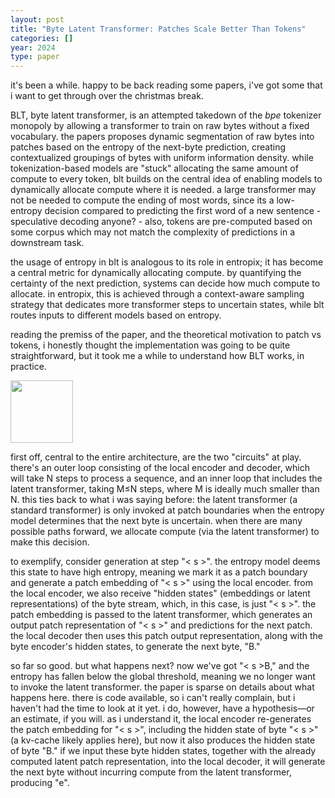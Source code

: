 ```yaml
---
layout: post
title: "Byte Latent Transformer: Patches Scale Better Than Tokens"
categories: []
year: 2024
type: paper
---
```


it's been a while. happy to be back reading some papers, i've got some that i want to get through over the christmas break. 

BLT, byte latent transformer, is an attempted takedown of the *bpe* tokenizer monopoly by allowing a transformer to train on raw bytes without a fixed vocabulary. the papers proposes dynamic segmentation of raw bytes into patches based on the entropy of the next-byte prediction, creating contextualized groupings of bytes with uniform information density. while tokenization-based models are "stuck" allocating the same amount of compute to every token, blt builds on the central idea of enabling models to dynamically allocate compute where it is needed. a large transformer may not be needed to compute the ending of most words, since its a low-entropy decision compared to predicting the first word of a new sentence  - speculative decoding anyone? -  also, tokens are pre-computed based on some corpus which may not match the complexity of predictions in a downstream task. 

the usage of entropy in blt is analogous to its role in entropix; it has become a central metric for dynamically allocating compute. by quantifying the certainty of the next prediction, systems can decide how much compute to allocate. in entropix, this is achieved through a context-aware sampling strategy that dedicates more transformer steps to uncertain states, while blt routes inputs to different models based on entropy.

reading the premiss of the paper, and the theoretical motivation to patch vs tokens, i honestly thought the implementation was going to be quite straightforward, but it took me a while to understand how BLT works, in practice. 

<img src="/images/blt.png" width="100" />

first off, central to the entire architecture, are the two "circuits" at play. there's an outer loop consisting of the local encoder and decoder, which will take N steps to process a sequence, and an inner loop that includes the latent transformer, taking M≤N steps, where  M is ideally much smaller than N. this ties back to what i was saying before: the latent transformer (a standard transformer) is only invoked at patch boundaries when the entropy model determines that the next byte is uncertain. when there are many possible paths forward, we allocate compute (via the latent transformer) to make this decision.

to exemplify, consider generation at step "< s >". the entropy model deems this state to have high entropy, meaning we mark it as a patch boundary and generate a patch embedding of "< s >" using the local encoder. from the local encoder, we also receive "hidden states" (embeddings or latent representations) of the byte stream, which, in this case, is just "< s >". the patch embedding is passed to the latent transformer, which generates an output patch representation of "< s >" and predictions for the next patch. the local decoder then uses this patch output representation, along with the byte encoder's hidden states, to generate the next byte, "B."

so far so good. but what happens next? now we've got "< s >B," and the entropy has fallen below the global threshold, meaning we no longer want to invoke the latent transformer. the paper is sparse on details about what happens here. there is code available, so i can't really complain, but i haven't had the time to look at it yet. i do, however, have a hypothesis—or an estimate, if you will. as i understand it, the local encoder re-generates the patch embedding for "< s >", including the hidden state of byte "< s >" (a kv-cache likely applies here), but now it also produces the hidden state of byte "B." if we input these byte hidden states, together with the already computed latent patch representation, into the local decoder, it will generate the next byte without incurring compute from the latent transformer, producing "e".






